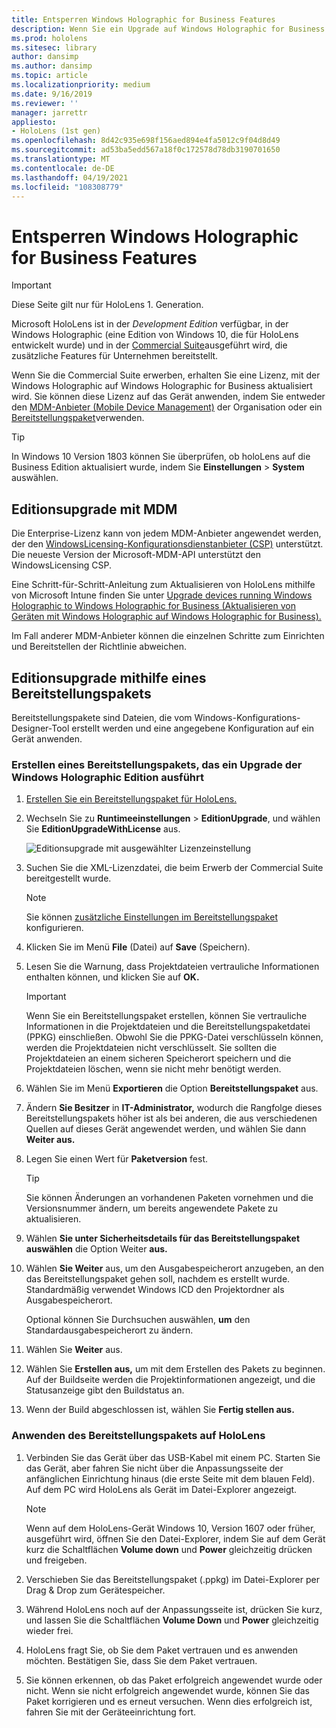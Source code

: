 ```yaml
---
title: Entsperren Windows Holographic for Business Features
description: Wenn Sie ein Upgrade auf Windows Holographic for Business durchführen, bietet HoloLens zusätzliche Features, die für Unternehmen konzipiert sind.
ms.prod: hololens
ms.sitesec: library
author: dansimp
ms.author: dansimp
ms.topic: article
ms.localizationpriority: medium
ms.date: 9/16/2019
ms.reviewer: ''
manager: jarrettr
appliesto:
- HoloLens (1st gen)
ms.openlocfilehash: 8d42c935e698f156aed894e4fa5012c9f04d8d49
ms.sourcegitcommit: ad53ba5edd567a18f0c172578d78db3190701650
ms.translationtype: MT
ms.contentlocale: de-DE
ms.lasthandoff: 04/19/2021
ms.locfileid: "108308779"
---
```

# <a name="unlock-windows-holographic-for-business-features"></a>Entsperren Windows Holographic for Business Features

> [!IMPORTANT]
> Diese Seite gilt nur für HoloLens 1. Generation.

Microsoft HoloLens ist in der *Development Edition* verfügbar, in der Windows Holographic (eine Edition von Windows 10, die für HoloLens entwickelt wurde) und in der [Commercial Suite](hololens-commercial-features.md)ausgeführt wird, die zusätzliche Features für Unternehmen bereitstellt.

Wenn Sie die Commercial Suite erwerben, erhalten Sie eine Lizenz, mit der Windows Holographic auf Windows Holographic for Business aktualisiert wird. Sie können diese Lizenz auf das Gerät anwenden, indem Sie entweder den [MDM-Anbieter (Mobile Device Management)](#edition-upgrade-by-using-mdm) der Organisation oder ein [Bereitstellungspaket](#edition-upgrade-by-using-a-provisioning-package)verwenden.

> [!TIP]
> In Windows 10 Version 1803 können Sie überprüfen, ob holoLens auf die Business Edition aktualisiert wurde, indem Sie **Einstellungen**  >  **System** auswählen.

## <a name="edition-upgrade-by-using-mdm"></a>Editionsupgrade mit MDM

Die Enterprise-Lizenz kann von jedem MDM-Anbieter angewendet werden, der den [WindowsLicensing-Konfigurationsdienstanbieter (CSP)](https://msdn.microsoft.com/library/windows/hardware/dn904983.aspx) unterstützt. Die neueste Version der Microsoft-MDM-API unterstützt den WindowsLicensing CSP.

Eine Schritt-für-Schritt-Anleitung zum Aktualisieren von HoloLens mithilfe von Microsoft Intune finden Sie unter [Upgrade devices running Windows Holographic to Windows Holographic for Business (Aktualisieren von Geräten mit Windows Holographic auf Windows Holographic for Business).](https://docs.microsoft.com/intune/holographic-upgrade)

 Im Fall anderer MDM-Anbieter können die einzelnen Schritte zum Einrichten und Bereitstellen der Richtlinie abweichen.

## <a name="edition-upgrade-by-using-a-provisioning-package"></a>Editionsupgrade mithilfe eines Bereitstellungspakets

Bereitstellungspakete sind Dateien, die vom Windows-Konfigurations-Designer-Tool erstellt werden und eine angegebene Konfiguration auf ein Gerät anwenden.

### <a name="create-a-provisioning-package-that-upgrades-the-windows-holographic-edition"></a>Erstellen eines Bereitstellungspakets, das ein Upgrade der Windows Holographic Edition ausführt

1. [Erstellen Sie ein Bereitstellungspaket für HoloLens.](hololens-provisioning.md)
1. Wechseln Sie zu **Runtimeeinstellungen**  >  **EditionUpgrade**, und wählen Sie **EditionUpgradeWithLicense** aus.

    ![Editionsupgrade mit ausgewählter Lizenzeinstellung](images/icd1.png)

1. Suchen Sie die XML-Lizenzdatei, die beim Erwerb der Commercial Suite bereitgestellt wurde.

    > [!NOTE]
    > Sie können [zusätzliche Einstellungen im Bereitstellungspaket](hololens-provisioning.md) konfigurieren.

1. Klicken Sie im Menü **File** (Datei) auf **Save** (Speichern). 

1. Lesen Sie die Warnung, dass Projektdateien vertrauliche Informationen enthalten können, und klicken Sie auf **OK.**

    > [!IMPORTANT]
    > Wenn Sie ein Bereitstellungspaket erstellen, können Sie vertrauliche Informationen in die Projektdateien und die Bereitstellungspaketdatei (PPKG) einschließen. Obwohl Sie die PPKG-Datei verschlüsseln können, werden die Projektdateien nicht verschlüsselt. Sie sollten die Projektdateien an einem sicheren Speicherort speichern und die Projektdateien löschen, wenn sie nicht mehr benötigt werden.

1. Wählen Sie im Menü **Exportieren** die Option **Bereitstellungspaket** aus.

1. Ändern **Sie Besitzer** in **IT-Administrator,** wodurch die Rangfolge dieses Bereitstellungspakets höher ist als bei anderen, die aus verschiedenen Quellen auf dieses Gerät angewendet werden, und wählen Sie dann **Weiter aus.**

1. Legen Sie einen Wert für **Paketversion** fest.

    > [!TIP]
    > Sie können Änderungen an vorhandenen Paketen vornehmen und die Versionsnummer ändern, um bereits angewendete Pakete zu aktualisieren.

1. Wählen **Sie unter Sicherheitsdetails für das Bereitstellungspaket auswählen** die Option Weiter **aus.**

1. Wählen **Sie Weiter** aus, um den Ausgabespeicherort anzugeben, an den das Bereitstellungspaket gehen soll, nachdem es erstellt wurde. Standardmäßig verwendet Windows ICD den Projektordner als Ausgabespeicherort.

    Optional können Sie Durchsuchen auswählen, **um** den Standardausgabespeicherort zu ändern.

1. Wählen Sie **Weiter** aus.

1. Wählen Sie **Erstellen aus,** um mit dem Erstellen des Pakets zu beginnen. Auf der Buildseite werden die Projektinformationen angezeigt, und die Statusanzeige gibt den Buildstatus an.

1. Wenn der Build abgeschlossen ist, wählen Sie **Fertig stellen aus.**

### <a name="apply-the-provisioning-package-to-hololens"></a>Anwenden des Bereitstellungspakets auf HoloLens

1. Verbinden Sie das Gerät über das USB-Kabel mit einem PC. Starten Sie das Gerät, aber  fahren Sie nicht über die Anpassungsseite der anfänglichen Einrichtung hinaus (die erste Seite mit dem blauen Feld). Auf dem PC wird HoloLens als Gerät im Datei-Explorer angezeigt.

    > [!NOTE]
    > Wenn auf dem HoloLens-Gerät Windows 10, Version 1607 oder früher, ausgeführt wird, öffnen Sie den Datei-Explorer, indem Sie auf dem Gerät kurz die Schaltflächen **Volume down** und **Power** gleichzeitig drücken und freigeben.

1. Verschieben Sie das Bereitstellungspaket (.ppkg) im Datei-Explorer per Drag & Drop zum Gerätespeicher.

1. Während HoloLens noch  auf der Anpassungsseite ist, drücken Sie kurz, und lassen Sie die Schaltflächen **Volume Down** und **Power** gleichzeitig wieder frei.

1. HoloLens fragt Sie, ob Sie dem Paket vertrauen und es anwenden möchten. Bestätigen Sie, dass Sie dem Paket vertrauen.

1. Sie können erkennen, ob das Paket erfolgreich angewendet wurde oder nicht. Wenn sie nicht erfolgreich angewendet wurde, können Sie das Paket korrigieren und es erneut versuchen. Wenn dies erfolgreich ist, fahren Sie mit der Geräteeinrichtung fort.
